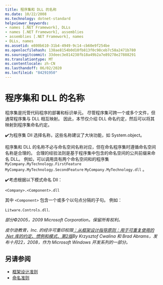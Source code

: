 ```yaml
---
title: 程序集和 DLL 的名称
ms.date: 10/22/2008
ms.technology: dotnet-standard
helpviewer_keywords:
- names [.NET Framework], DLLs
- names [.NET Framework], assemblies
- assemblies [.NET Framework], names
- DLLs, names
ms.assetid: e800b610-31b4-4949-9c14-cb60e9f254be
ms.openlocfilehash: 138ae8154b0d10fb813f0c98ceb7c58a2471b780
ms.sourcegitcommit: 33deec3e814238fb18a49b2a7e89278e27888291
ms.translationtype: MT
ms.contentlocale: zh-CN
ms.lasthandoff: 06/02/2020
ms.locfileid: "84291950"
---
```

# <a name="names-of-assemblies-and-dlls"></a>程序集和 DLL 的名称
程序集是托管代码程序的部署和标识单元。 尽管程序集可跨一个或多个文件，但通常程序集与 DLL 相互映射。 因此，本节仅介绍 DLL 命名约定，然后可以将其映射到程序集命名约定。

 ✔️为程序集 Dll 选择名称，这些名称建议了大块功能，如 System.object。

 程序集和 DLL 的名称不必与命名空间名称对应，但在命名程序集时遵循命名空间名称是合理的。 合理的经验法则是基于程序集中包含的命名空间的公共前缀来命名 DLL。 例如，可以调用具有两个命名空间和的程序集 `MyCompany.MyTechnology.FirstFeature` `MyCompany.MyTechnology.SecondFeature` `MyCompany.MyTechnology.dll` 。

 ✔️考虑根据以下模式命名 Dll：

 `<Company>.<Component>.dll`

 其中 `<Component>` 包含一个或多个以句点分隔的子句。 例如：

 `Litware.Controls.dll`.

 *部分©2005，2009 Microsoft Corporation。保留所有权利。*

 *皮尔逊教育，Inc. 的经许可重印权限[：从框架设计指导原则：用于可重复使用的 .Net 库的约定、惯例和模式、第2版](https://www.informit.com/store/framework-design-guidelines-conventions-idioms-and-9780321545619)By Krzysztof Cwalina 和 Brad Abrams，发布十月22，2008，作为 Microsoft Windows 开发系列的一部分。*

## <a name="see-also"></a>另请参阅

- [框架设计准则](index.md)
- [命名准则](naming-guidelines.md)
